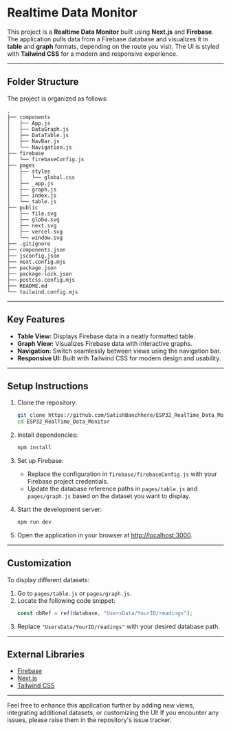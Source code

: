 # Realtime Data Monitor

This project is a **Realtime Data Monitor** built using **Next.js** and **Firebase**. The application pulls data from a Firebase database and visualizes it in **table** and **graph** formats, depending on the route you visit. The UI is styled with **Tailwind CSS** for a modern and responsive experience.

---

## Folder Structure

The project is organized as follows:

```
.
├── components
│   ├── App.js
│   ├── DataGraph.js
│   ├── DataTable.js
│   ├── NavBar.js
│   └── Navigation.js
├── firebase
│   └── firebaseConfig.js
├── pages
│   ├── styles
│   │   └── global.css
│   ├── _app.js
│   ├── graph.js
│   ├── index.js
│   └── table.js
├── public
│   ├── file.svg
│   ├── globe.svg
│   ├── next.svg
│   ├── vercel.svg
│   └── window.svg
├── .gitignore
├── components.json
├── jsconfig.json
├── next.config.mjs
├── package.json
├── package-lock.json
├── postcss.config.mjs
├── README.md
└── tailwind.config.mjs
```

---

## Key Features

- **Table View:** Displays Firebase data in a neatly formatted table.
- **Graph View:** Visualizes Firebase data with interactive graphs.
- **Navigation:** Switch seamlessly between views using the navigation bar.
- **Responsive UI:** Built with Tailwind CSS for modern design and usability.

---

## Setup Instructions

1. Clone the repository:
   ```bash
   git clone https://github.com/SatishBanchhere/ESP32_RealTime_Data_Monitor.git
   cd ESP32_RealTime_Data_Monitor
   ```

2. Install dependencies:
   ```bash
   npm install
   ```

3. Set up Firebase:
    - Replace the configuration in `firebase/firebaseConfig.js` with your Firebase project credentials.
    - Update the database reference paths in `pages/table.js` and `pages/graph.js` based on the dataset you want to display.

4. Start the development server:
   ```bash
   npm run dev
   ```

5. Open the application in your browser at [http://localhost:3000](http://localhost:3000).

---

## Customization

To display different datasets:
1. Go to `pages/table.js` or `pages/graph.js`.
2. Locate the following code snippet:
   ```javascript
   const dbRef = ref(database, "UsersData/YourID/readings");
   ```
3. Replace `"UsersData/YourID/readings"` with your desired database path.

---

## External Libraries

- [Firebase](https://firebase.google.com/)
- [Next.js](https://nextjs.org/)
- [Tailwind CSS](https://tailwindcss.com/)

---

Feel free to enhance this application further by adding new views, integrating additional datasets, or customizing the UI! If you encounter any issues, please raise them in the repository's issue tracker.
